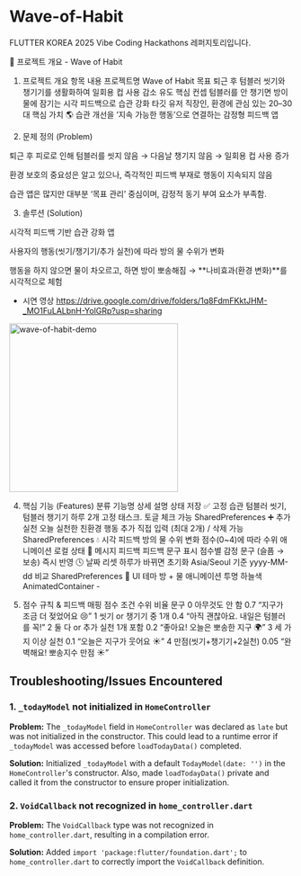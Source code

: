 # Wave-of-Habit
FLUTTER KOREA 2025 Vibe Coding Hackathons 레퍼지토리입니다.

🌊 프로젝트 개요 - Wave of Habit
1. 프로젝트 개요
항목	내용
프로젝트명	Wave of Habit
목표	퇴근 후 텀블러 씻기와 챙기기를 생활화하여 일회용 컵 사용 감소 유도
핵심 컨셉	텀블러를 안 챙기면 방이 물에 잠기는 시각 피드백으로 습관 강화
타깃 유저	직장인, 환경에 관심 있는 20–30대
핵심 가치	🌎 습관 개선을 ‘지속 가능한 행동’으로 연결하는 감정형 피드백 앱

2. 문제 정의 (Problem)

퇴근 후 피로로 인해 텀블러를 씻지 않음 → 다음날 챙기지 않음 → 일회용 컵 사용 증가

환경 보호의 중요성은 알고 있으나, 즉각적인 피드백 부재로 행동이 지속되지 않음

습관 앱은 많지만 대부분 ‘목표 관리’ 중심이며, 감정적 동기 부여 요소가 부족함.

3. 솔루션 (Solution)

시각적 피드백 기반 습관 강화 앱

사용자의 행동(씻기/챙기기/추가 실천)에 따라 방의 물 수위가 변화

행동을 하지 않으면 물이 차오르고, 하면 방이 뽀송해짐
→ **나비효과(환경 변화)**를 시각적으로 체험

- 시연 영상
  https://drive.google.com/drive/folders/1q8FdmFKktJHM-_MO1FuLALbnH-YolGRp?usp=sharing

<img src="https://github.com/user-attachments/assets/2679e304-bbe7-464c-8d68-a2e6c48474b7" alt="wave-of-habit-demo" width="300"/>

4. 핵심 기능 (Features)
분류	기능명	상세 설명	상태 저장
✅ 고정 습관	텀블러 씻기, 텀블러 챙기기	하루 2개 고정 태스크. 토글 체크 가능	SharedPreferences
➕ 추가 실천	오늘 실천한 친환경 행동 추가	직접 입력 (최대 2개) / 삭제 가능	SharedPreferences
💧 시각 피드백	방의 물 수위 변화	점수(0~4)에 따라 수위 애니메이션	로컬 상태
💬 메시지 피드백	피드백 문구 표시	점수별 감정 문구 (슬픔 → 보송)	즉시 반영
🕓 날짜 리셋	하루가 바뀌면 초기화	Asia/Seoul 기준 yyyy-MM-dd 비교	SharedPreferences
🎨 UI 테마	방 + 물 애니메이션	투명 하늘색 AnimatedContainer	-

5. 점수 규칙 & 피드백 매핑
점수	조건	수위 비율	문구
0	아무것도 안 함	0.7	“지구가 조금 더 젖었어요 😢”
1	씻기 or 챙기기 중 1개	0.4	“아직 괜찮아요. 내일은 텀블러를 꼭!”
2	둘 다 or 추가 실천 1개 포함	0.2	“좋아요! 오늘은 뽀송한 지구 🌍”
3	세 가지 이상 실천	0.1	“오늘은 지구가 웃어요 ☀️”
4	만점(씻기+챙기기+2실천)	0.05	“완벽해요! 뽀송지수 만점 ☀️”

## Troubleshooting/Issues Encountered

### 1. `_todayModel` not initialized in `HomeController`

**Problem:** The `_todayModel` field in `HomeController` was declared as `late` but was not initialized in the constructor. This could lead to a runtime error if `_todayModel` was accessed before `loadTodayData()` completed.

**Solution:** Initialized `_todayModel` with a default `TodayModel(date: '')` in the `HomeController`'s constructor. Also, made `loadTodayData()` private and called it from the constructor to ensure proper initialization.

### 2. `VoidCallback` not recognized in `home_controller.dart`

**Problem:** The `VoidCallback` type was not recognized in `home_controller.dart`, resulting in a compilation error.

**Solution:** Added `import 'package:flutter/foundation.dart';` to `home_controller.dart` to correctly import the `VoidCallback` definition.
